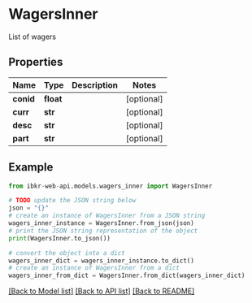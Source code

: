 # WagersInner

List of wagers

## Properties

Name | Type | Description | Notes
------------ | ------------- | ------------- | -------------
**conid** | **float** |  | [optional] 
**curr** | **str** |  | [optional] 
**desc** | **str** |  | [optional] 
**part** | **str** |  | [optional] 

## Example

```python
from ibkr-web-api.models.wagers_inner import WagersInner

# TODO update the JSON string below
json = "{}"
# create an instance of WagersInner from a JSON string
wagers_inner_instance = WagersInner.from_json(json)
# print the JSON string representation of the object
print(WagersInner.to_json())

# convert the object into a dict
wagers_inner_dict = wagers_inner_instance.to_dict()
# create an instance of WagersInner from a dict
wagers_inner_from_dict = WagersInner.from_dict(wagers_inner_dict)
```
[[Back to Model list]](../README.md#documentation-for-models) [[Back to API list]](../README.md#documentation-for-api-endpoints) [[Back to README]](../README.md)


